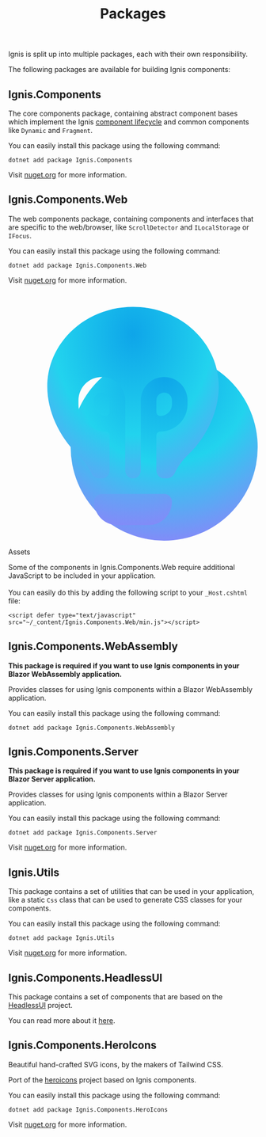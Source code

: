 ﻿---
order: 0
title: Packages
category: Components
permalink: /components/packages
---

Ignis is split up into multiple packages, each with their own responsibility.

The following packages are available for building Ignis components:

## Ignis.Components

The core components package, containing abstract component bases which implement the
Ignis [component lifecycle](/components/lifecycle) and common components like `Dynamic` and `Fragment`.

You can easily install this package using the following command:

```shell
dotnet add package Ignis.Components
```

Visit [nuget.org](https://www.nuget.org/packages/Ignis.Components) for more information.

## Ignis.Components.Web

The web components package, containing components and interfaces that are specific to the web/browser,
like `ScrollDetector` and `ILocalStorage` or `IFocus`.

You can easily install this package using the following command:

```shell
dotnet add package Ignis.Components.Web
```

Visit [nuget.org](https://www.nuget.org/packages/Ignis.Components.Web) for more information.

<div class="my-8 flex rounded-3xl p-6 bg-sky-50 dark:bg-slate-800/60 dark:ring-1 dark:ring-slate-300/10">
    <svg aria-hidden="true" viewBox="0 0 32 32" fill="none" class="h-8 w-8 flex-none [--icon-foreground:theme(colors.slate.900)] [--icon-background:theme(colors.white)]"><defs><radialGradient cx="0" cy="0" r="1" gradientUnits="userSpaceOnUse" id=":rd:-gradient" gradientTransform="matrix(0 21 -21 0 20 11)"><stop stop-color="#0EA5E9"></stop><stop stop-color="#22D3EE" offset=".527"></stop><stop stop-color="#818CF8" offset="1"></stop></radialGradient><radialGradient cx="0" cy="0" r="1" gradientUnits="userSpaceOnUse" id=":rd:-gradient-dark" gradientTransform="matrix(0 24.5001 -19.2498 0 16 5.5)"><stop stop-color="#0EA5E9"></stop><stop stop-color="#22D3EE" offset=".527"></stop><stop stop-color="#818CF8" offset="1"></stop></radialGradient></defs><g class="dark:hidden"><circle cx="20" cy="20" r="12" fill="url(#:rd:-gradient)"></circle><path fill-rule="evenodd" clip-rule="evenodd" d="M20 24.995c0-1.855 1.094-3.501 2.427-4.792C24.61 18.087 26 15.07 26 12.231 26 7.133 21.523 3 16 3S6 7.133 6 12.23c0 2.84 1.389 5.857 3.573 7.973C10.906 21.494 12 23.14 12 24.995V27a2 2 0 0 0 2 2h4a2 2 0 0 0 2-2v-2.005Z" class="fill-[var(--icon-background)]" fill-opacity="0.5"></path><path d="M25 12.23c0 2.536-1.254 5.303-3.269 7.255l1.391 1.436c2.354-2.28 3.878-5.547 3.878-8.69h-2ZM16 4c5.047 0 9 3.759 9 8.23h2C27 6.508 21.998 2 16 2v2Zm-9 8.23C7 7.76 10.953 4 16 4V2C10.002 2 5 6.507 5 12.23h2Zm3.269 7.255C8.254 17.533 7 14.766 7 12.23H5c0 3.143 1.523 6.41 3.877 8.69l1.392-1.436ZM13 27v-2.005h-2V27h2Zm1 1a1 1 0 0 1-1-1h-2a3 3 0 0 0 3 3v-2Zm4 0h-4v2h4v-2Zm1-1a1 1 0 0 1-1 1v2a3 3 0 0 0 3-3h-2Zm0-2.005V27h2v-2.005h-2ZM8.877 20.921C10.132 22.136 11 23.538 11 24.995h2c0-2.253-1.32-4.143-2.731-5.51L8.877 20.92Zm12.854-1.436C20.32 20.852 19 22.742 19 24.995h2c0-1.457.869-2.859 2.122-4.074l-1.391-1.436Z" class="fill-[var(--icon-foreground)]"></path><path d="M20 26a1 1 0 1 0 0-2v2Zm-8-2a1 1 0 1 0 0 2v-2Zm2 0h-2v2h2v-2Zm1 1V13.5h-2V25h2Zm-5-11.5v1h2v-1h-2Zm3.5 4.5h5v-2h-5v2Zm8.5-3.5v-1h-2v1h2ZM20 24h-2v2h2v-2Zm-2 0h-4v2h4v-2Zm-1-10.5V25h2V13.5h-2Zm2.5-2.5a2.5 2.5 0 0 0-2.5 2.5h2a.5.5 0 0 1 .5-.5v-2Zm2.5 2.5a2.5 2.5 0 0 0-2.5-2.5v2a.5.5 0 0 1 .5.5h2ZM18.5 18a3.5 3.5 0 0 0 3.5-3.5h-2a1.5 1.5 0 0 1-1.5 1.5v2ZM10 14.5a3.5 3.5 0 0 0 3.5 3.5v-2a1.5 1.5 0 0 1-1.5-1.5h-2Zm2.5-3.5a2.5 2.5 0 0 0-2.5 2.5h2a.5.5 0 0 1 .5-.5v-2Zm2.5 2.5a2.5 2.5 0 0 0-2.5-2.5v2a.5.5 0 0 1 .5.5h2Z" class="fill-[var(--icon-foreground)]"></path></g><g class="hidden dark:inline"><path fill-rule="evenodd" clip-rule="evenodd" d="M16 2C10.002 2 5 6.507 5 12.23c0 3.144 1.523 6.411 3.877 8.691.75.727 1.363 1.52 1.734 2.353.185.415.574.726 1.028.726H12a1 1 0 0 0 1-1v-4.5a.5.5 0 0 0-.5-.5A3.5 3.5 0 0 1 9 14.5V14a3 3 0 1 1 6 0v9a1 1 0 1 0 2 0v-9a3 3 0 1 1 6 0v.5a3.5 3.5 0 0 1-3.5 3.5.5.5 0 0 0-.5.5V23a1 1 0 0 0 1 1h.36c.455 0 .844-.311 1.03-.726.37-.833.982-1.626 1.732-2.353 2.354-2.28 3.878-5.547 3.878-8.69C27 6.507 21.998 2 16 2Zm5 25a1 1 0 0 0-1-1h-8a1 1 0 0 0-1 1 3 3 0 0 0 3 3h4a3 3 0 0 0 3-3Zm-8-13v1.5a.5.5 0 0 1-.5.5 1.5 1.5 0 0 1-1.5-1.5V14a1 1 0 1 1 2 0Zm6.5 2a.5.5 0 0 1-.5-.5V14a1 1 0 1 1 2 0v.5a1.5 1.5 0 0 1-1.5 1.5Z" fill="url(#:rd:-gradient-dark)"></path></g></svg>
    <div class="ml-4 flex-auto">
        <p class="m-0 font-display text-xl text-sky-900 dark:text-sky-400">
            Assets
        </p>
        <div class="prose mt-2.5 text-sky-800 [--tw-prose-background:theme(colors.sky.50)] prose-a:text-sky-900 prose-code:text-sky-900 dark:text-slate-300 dark:prose-code:text-slate-300">
            <p>
                Some of the components in Ignis.Components.Web require additional JavaScript to be included in your application.
                <br/>
                <br/>
                You can easily do this by adding the following script to your <code>_Host.cshtml</code> file:
            </p>
            <pre><code class="language-html">&lt;script defer type="text/javascript" src="~/_content/Ignis.Components.Web/min.js"&gt;&lt;/script&gt;</code></pre>
        </div>
    </div>
</div>

## Ignis.Components.WebAssembly

**This package is required if you want to use Ignis components in your Blazor WebAssembly application.**

Provides classes for using Ignis components within a Blazor WebAssembly application.

You can easily install this package using the following command:

```shell
dotnet add package Ignis.Components.WebAssembly
```

## Ignis.Components.Server

**This package is required if you want to use Ignis components in your Blazor Server application.**

Provides classes for using Ignis components within a Blazor Server application.

You can easily install this package using the following command:

```shell
dotnet add package Ignis.Components.Server
```

Visit [nuget.org](https://www.nuget.org/packages/Ignis.Components.Server) for more information.

## Ignis.Utils

This package contains a set of utilities that can be used in your application, like a static `Css` class that can be
used to generate CSS classes for your components.

You can easily install this package using the following command:

```shell
dotnet add package Ignis.Utils
```

Visit [nuget.org](https://www.nuget.org/packages/Ignis.Utils) for more information.

## Ignis.Components.HeadlessUI

This package contains a set of components that are based on the [HeadlessUI](https://headlessui.com) project.

You can read more about it [here](/components/headlessUI).

## Ignis.Components.HeroIcons

Beautiful hand-crafted SVG icons, by the makers of Tailwind CSS.

Port of the [heroicons](https://heroicons.com) project based on Ignis components.

You can easily install this package using the following command:

```shell
dotnet add package Ignis.Components.HeroIcons
```

Visit [nuget.org](https://www.nuget.org/packages/Ignis.Components.HeroIcons) for more information.
